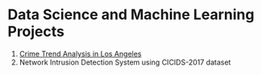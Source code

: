 # Data Science and Machine Learning Projects
1. [Crime Trend Analysis in Los Angeles](https://crime-in-la.streamlit.app)
2. Network Intrusion Detection System using CICIDS-2017 dataset